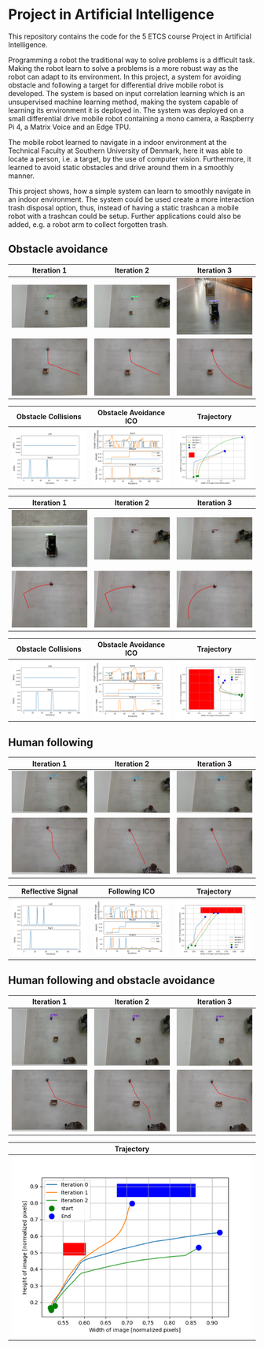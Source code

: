 # Project in Artificial Intelligence

This repository contains the code for the 5 ETCS course Project in Artificial Intelligence.

Programming a robot the traditional way to solve problems is a difficult task. Making the robot learn to solve a problems is a more robust way as the robot can adapt to its environment. In this project, a system for avoiding obstacle and following a target for differential drive mobile robot is developed. The system is based on input correlation learning which is an unsupervised machine learning method, making the system capable of learning its environment it is deployed in. The system was deployed on a small differential drive mobile robot containing a mono camera, a Raspberry Pi 4, a Matrix Voice and an Edge TPU.

The mobile robot learned to navigate in a indoor environment at the Technical Faculty at Southern University of Denmark, here it was able to locate a person, i.e. a target, by the use of computer vision. Furthermore, it learned to avoid static obstacles and drive around them in a smoothly manner.

This project shows, how a simple system can learn to smoothly navigate in an indoor environment. The system could be used create a more interaction trash disposal option, thus, instead of having a static trashcan a mobile robot with a trashcan could be setup. Further applications could also be added, e.g. a robot arm to collect forgotten trash.

## Obstacle avoidance

| Iteration 1 | Iteration 2 | Iteration 3 |
|:-----------:|:-----------:|:-----------:|
| ![](data_analyse/assets/test_box_left/01.gif) | ![](data_analyse/assets/test_box_left/02.gif) | ![](data_analyse/assets/test_box_left/03.gif) |
| ![](data_analyse/assets/test_box_left/01.png) | ![](data_analyse/assets/test_box_left/02.png) | ![](data_analyse/assets/test_box_left/03.png) |

| Obstacle Collisions | Obstacle Avoidance ICO | Trajectory |
|:-------------------:|:----------------------:|:----------:|
| ![](data_analyse/assets/test_box_left/obs_cols.png) | ![](data_analyse/assets/test_box_left/obs_icos.png) | ![](data_analyse/assets/test_box_left/trajectory.png) 

| Iteration 1 | Iteration 2 | Iteration 3 |
|:-----------:|:-----------:|:-----------:|
| ![](data_analyse/assets/test_wall_left/01.gif) | ![](data_analyse/assets/test_wall_left/02.gif) | ![](data_analyse/assets/test_wall_left/03.gif) |
| ![](data_analyse/assets/test_wall_left/01.png) | ![](data_analyse/assets/test_wall_left/02.png) | ![](data_analyse/assets/test_wall_left/03.png) |

| Obstacle Collisions | Obstacle Avoidance ICO | Trajectory |
|:-------------------:|:----------------------:|:----------:|
| ![](data_analyse/assets/test_wall_left/obs_col.png) | ![](data_analyse/assets/test_wall_left/obs_icos.png) | ![](data_analyse/assets/test_wall_left/trajectory.png) 

## Human following

| Iteration 1 | Iteration 2 | Iteration 3 |
|:-----------:|:-----------:|:-----------:|
| ![](data_analyse/assets/test_human_left/01.gif) | ![](data_analyse/assets/test_human_left/02.gif) | ![](data_analyse/assets/test_human_left/03.gif) |
| ![](data_analyse/assets/test_human_left/01.png) | ![](data_analyse/assets/test_human_left/02.png) | ![](data_analyse/assets/test_human_left/03.png) |

| Reflective Signal | Following ICO | Trajectory |
|:-------------------:|:----------------------:|:----------:|
| ![](data_analyse/assets/test_human_left/ico_human_col.png) | ![](data_analyse/assets/test_human_left/human_mc.png) | ![](data_analyse/assets/test_human_left/trajectory.png)

## Human following and obstacle avoidance

| Iteration 1 | Iteration 2 | Iteration 3 |
|:-----------:|:-----------:|:-----------:|
| ![](data_analyse/assets/test_human_box/01.gif) | ![](data_analyse/assets/test_human_box/02.gif) | ![](data_analyse/assets/test_human_box/03.gif) |
| ![](data_analyse/assets/test_human_box/01.png) | ![](data_analyse/assets/test_human_box/02.png) | ![](data_analyse/assets/test_human_box/03.png) |

| Trajectory |
|:----------:|
| ![](data_analyse/assets/test_human_box/trajectory.png)

<!--
| Reflective Signal | Following ICO |
|:-------------------:|:----------------------:|
| ![](data_analyse/assets/test_human_box/human_col.png) | ![](data_analyse/assets/test_human_box/human_mc.png) |

| Obstacle Collisions | Obstacle Avoidance ICO |
|:-------------------:|:----------------------:|
| ![](data_analyse/assets/test_human_box/obs_cols.png) | ![](data_analyse/assets/test_human_box/obs_icos.png) |
-->
